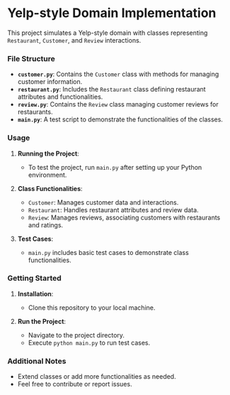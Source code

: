 # Yelp-style Domain Implementation

This project simulates a Yelp-style domain with classes representing `Restaurant`, `Customer`, and `Review` interactions.

### File Structure

- **`customer.py`**: Contains the `Customer` class with methods for managing customer information.
- **`restaurant.py`**: Includes the `Restaurant` class defining restaurant attributes and functionalities.
- **`review.py`**: Contains the `Review` class managing customer reviews for restaurants.
- **`main.py`**: A test script to demonstrate the functionalities of the classes.

### Usage

1. **Running the Project**:
   - To test the project, run `main.py` after setting up your Python environment.

2. **Class Functionalities**:
   - `Customer`: Manages customer data and interactions.
   - `Restaurant`: Handles restaurant attributes and review data.
   - `Review`: Manages reviews, associating customers with restaurants and ratings.

3. **Test Cases**:
   - `main.py` includes basic test cases to demonstrate class functionalities.

### Getting Started

1. **Installation**:
   - Clone this repository to your local machine.

2. **Run the Project**:
   - Navigate to the project directory.
   - Execute `python main.py` to run test cases.

### Additional Notes

- Extend classes or add more functionalities as needed.
- Feel free to contribute or report issues.
